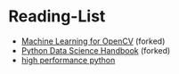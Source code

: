 # Reading-List

- [Machine Learning for OpenCV](https://github.com/jptom/opencv-machine-learning) (forked)
- [Python Data Science Handbook](https://github.com/jptom/PythonDataScienceHandbook) (forked)
- [high performance python](https://github.com/mynameisfiber/high_performance_python)
